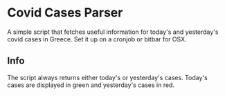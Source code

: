 # Covid Cases Parser

A simple script that fetches useful information for today's and yesterday's covid cases in Greece.
Set it up on a cronjob or bitbar for OSX.

## Info

The script always returns either today's or yesterday's cases. Today's cases are displayed in green and yesterday's cases in red.
